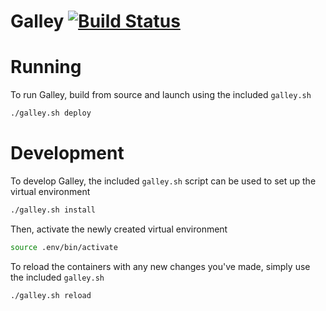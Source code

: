 # Galley [![Build Status](https://drone.bltserver.com/api/badges/trentbaker/galley/status.svg)](https://drone.bltserver.com/trentbaker/galley)

# Running

To run Galley, build from source and launch using the included `galley.sh`

```bash
./galley.sh deploy
```

# Development

To develop Galley, the included `galley.sh` script can be used to set up the virtual environment

```bash
./galley.sh install
```

Then, activate the newly created virtual environment

```bash
source .env/bin/activate
```

To reload the containers with any new changes you've made, simply use the included `galley.sh`

```bash
./galley.sh reload
```